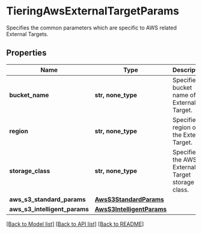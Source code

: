 # TieringAwsExternalTargetParams

Specifies the common parameters which are specific to AWS related External Targets.

## Properties
Name | Type | Description | Notes
------------ | ------------- | ------------- | -------------
**bucket_name** | **str, none_type** | Specifies bucket name of the External Target. | 
**region** | **str, none_type** | Specifies region of the External Target. | 
**storage_class** | **str, none_type** | Specifies the AWS External Target storage class. | 
**aws_s3_standard_params** | [**AwsS3StandardParams**](AwsS3StandardParams.md) |  | [optional] 
**aws_s3_intelligent_params** | [**AwsS3IntelligentParams**](AwsS3IntelligentParams.md) |  | [optional] 

[[Back to Model list]](../README.md#documentation-for-models) [[Back to API list]](../README.md#documentation-for-api-endpoints) [[Back to README]](../README.md)


